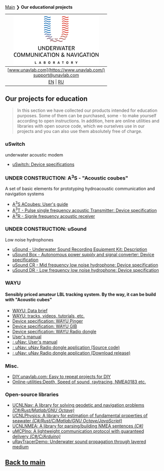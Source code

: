 [Main](/README.md) ❯ **Our educational projects**

| ![logo](/documentation/sm_logo.png) |
| :---: |
| [www.unavlab.com](https://www.unavlab.com/) <br/> [support@unavlab.com](mailto:support@unavlab.com) |
| [EN](educational_projects_en.md) \| [RU](educational_projects_ru.md) |

## Our projects for education

> In this section we have collected our products intended for education purposes. Some of them can be purchased, some - to make yourself according to open instructions. In addition, here are online utilities and libraries with open source code, which we ourselves use in our projects and you can also use them absolutely free of charge.

### uSwitch
underwater acoustic modem
* [uSwitch: Device specifications](documentation/EN/uSwitch/uSwitch_Specification_en.md)

### UNDER CONSTRUCTION: A<sup>3</sup>S - "Acoustic coubes"
A set of basic elements for prototyping hydroacoustic communication and navigation systems
* [A<sup>3</sup>S ACoubes: User's guide](/documentation/EN/A3S/A3S_Users_Manual_en)
* [A<sup>3</sup>T - Pulse single frequency acoustic Transmitter: Device specification](/documentation/EN/A3S/A3T_Datasheet_en)
* [A<sup>3</sup>R - Signle frequency acoustic receiver](/documentation/EN/A3S/A3R_Datasheet_en)

### UNDER CONSTRUCTION: uSound
Low noise hydrophones
* [uSound - Underwater Sound Recording Equipment Kit: Description]()
* [uSound Box - Autonomous power supply and signal converter: Device specification]()
* [uSound CR - Mid frequency low noise hydrophone: Device specification]()
* [uSound DR - Low frequency low noise hydrophone: Device specification]()

### WAYU
#### Sensibly priced amateur LBL tracking system. By the way, it can be build with "Acoustic cubes"
* [WAYU: Data brief](/documentation/EN/WAYU/WAYU_DataBrief_en.md)
* [WAYU: tracks, videos, tutorials, etc.](/documentation/EN/WAYU/media)
* [Device specification: WAYU Pinger](/documentation/EN/WAYU/WAYU_Pinger_Specification_en.md)
* [Device specification: WAYU GIB](/documentation/EN/WAYU/WAYU_GIB_Specification_en.md)
* [Device specification: WAYU Radio dongle](/documentation/EN/WAYU/WAYU_RF_Dongle_Specification_en.md)
* [User's manual](/documentation/EN/WAYU/WAYU_Users_Manual_en.md)
* [💧 uNav: User's manual](documentation/EN/RWLT/uNav_application_Users_manual_en.md)
* [💧 uNav: uNav Radio dongle application (Source code)](https://github.com/ucnl/uNav)
* [💧 uNav: uNav Radio dongle application (Download release)](https://github.com/ucnl/uNav/releases/download/1.0/uNav.zip)

### Misc.
* [DIY.unavlab.com: Easy to repeat projects for DIY](https://diy.unavlab.com/)
* [Online-utilities:Depth, Speed of sound, raytracing, NMEA0183 etc.](online_utilities_en.md)

### Open-source libraries
* [UCNLNav: A library for solving geodetic and navigation problems *(C#/Rust/Matlab/GNU Octave)*](https://github.com/ucnl/UCNLNav)
* [UCNLPhysics: A library for estimation of fundamental properties of seawater *(C#/Rust/C/Matlab/GNU Octave/JavaScript)*](https://github.com/ucnl/UCNLPhysics)
* [UCNLNMEA: A library for parsing/building NMEA sentences *(C#)*](https://github.com/ucnl/UCNLNMEA)
* [uMCPIno: A lightweight communication protocol with guaranteed delivery *(C#/C/Arduino)*](https://github.com/AlekUnderwater/uMCPIno)
* [uRayTracerDemo: Underwater sound propagation through layered medium](https://github.com/ucnl/uRayTracerDemo)

## [Back to main](README.md)
